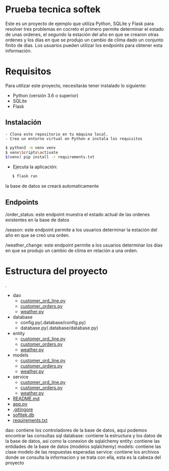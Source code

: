 # Prueba tecnica softek
Este es un proyecto de ejemplo que utiliza Python, SQLite y Flask para resolver tres problemas en cocreto el primero permite determinar el estado de unas ordenes,  el segundo la estación del año en que se crearon otras ordenes y los días en que se produjo un cambio de clima dado un conjunto finito de dias. Los usuarios pueden utilizar los endpoints para obtener esta información.

# Requisitos
Para utilizar este proyecto, necesitarás tener instalado lo siguiente:

- Python (versión 3.6 o superior)
- SQLite 
- Flask

## Instalación
    - Clona este repositorio en tu máquina local.
    - Crea un entorno virtual en Python e instala los requisitos
```sh
$ python3 -m venv venv
$ venv\Scripts\activate
$(venv) pip install -r requirements.txt
```
- Ejecuta la aplicación:
 ```sh
    $ flask run
```
la base de datos se creará automaticamente

## Endpoints
/order_status: este endpoint muestra el estado actual de las ordenes existentes en la base de datos

/season: este endpoint permite a los usuarios determinar la estación del año en que se creó una orden.

/weather_change: este endpoint permite a los usuarios determinar los días en que se produjo un cambio de clima en relación a una orden.

# Estructura del proyecto
.
 * dao
    * [customer_ord_line.py](./dao/customer_ord_line.py)
    * [customer_orders.py](./dao/customer_orders.py)
    * [weather.py](./dao/weather.py)
 * database
    * config.py(.database/config.py)
    * database.py(.database/database.py)
 * entity
    * [customer_ord_line.py](./entity/customer_ord_line.py)
    * [customer_orders.py](./entity/customer_orders.py)
    * [weather.py](./entity/weather.py)
 * models
    * [customer_ord_line.py](./models/customer_ord_line.py)
    * [customer_orders.py](./models/customer_orders.py)
    * [weather.py](./models/customer_orders.py)
* service
    * [customer_ord_line.py](./services/customer_ord_line.py)
    * [customer_orders.py](./services/customer_orders.py)
    * [weather.py](./services/weather.py)
 * [README.md](./README.md)
 * [app.py](./app.py)
 * [.gitingore](./gitignore)
 * [softtek.db](./softek.db)
 * [requirements.txt](./requierements.txt)
 
dao: contiene los controladores de la base de datos, aqui podemos encontrar las consultas sql
database: contiene la estructura y los datos de la base de datos, asi como la conexion de sqlalchemy
entity: contiene las entidades de la base de datos (modelos sqlalchemy)
models: contiene las clase modelo de las respuestas esperadas
service: contiene los archivos donde se consulta la informacion y se trata con ella, esta es la cabeza del proyecto


